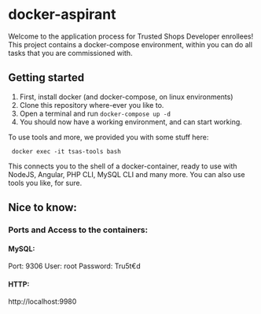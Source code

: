 # docker-aspirant

Welcome to the application process for Trusted Shops Developer enrollees! This project contains a docker-compose environment, 
within you can do all tasks that you are commissioned with.

## Getting started

1. First, install docker (and docker-compose, on linux environments)
2. Clone this repository where-ever you like to.
3. Open a terminal and run `docker-compose up -d`
4. You should now have a working environment, and can start working.

To use tools and more, we provided you with some stuff here:

``` docker exec -it tsas-tools bash```

This connects you to the shell of a docker-container, ready to use with NodeJS, Angular, PHP CLI, MySQL CLI and many more. 
You can also use tools you like, for sure.

## Nice to know:

### Ports and Access to the containers:
#### MySQL: 
Port: 9306
User: root
Password: Tru5t€d

#### HTTP:
http://localhost:9980

